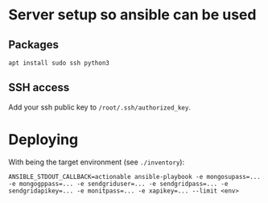 # Server setup so ansible can be used

## Packages

```shell
apt install sudo ssh python3
```

## SSH access

Add your ssh public key to `/root/.ssh/authorized_key`.

# Deploying

With <env> being the target environment (see `./inventory`):

```shell
ANSIBLE_STDOUT_CALLBACK=actionable ansible-playbook -e mongosupass=... -e mongogppass=... -e sendgriduser=... -e sendgridpass=... -e sendgridapikey=... -e monitpass=... -e xapikey=... --limit <env>
```
